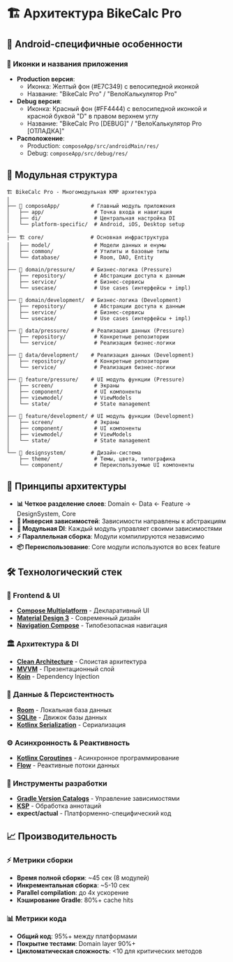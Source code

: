 # 🏗️ Архитектура BikeCalc Pro

## 📱 Android-специфичные особенности

### 🎨 Иконки и названия приложения
- **Production версия**: 
  - Иконка: Желтый фон (#E7C349) с велосипедной иконкой
  - Название: "BikeCalc Pro" / "ВелоКалькулятор Pro"
- **Debug версия**: 
  - Иконка: Красный фон (#FF4444) с велосипедной иконкой и красной буквой "D" в правом верхнем углу
  - Название: "BikeCalc Pro [DEBUG]" / "ВелоКалькулятор Pro [ОТЛАДКА]"
- **Расположение**: 
  - Production: `composeApp/src/androidMain/res/`
  - Debug: `composeApp/src/debug/res/`

## 📐 Модульная структура

```
🏗️ BikeCalc Pro - Многомодульная KMP архитектура
│
├── 📱 composeApp/          # Главный модуль приложения
│   ├── app/                # Точка входа и навигация
│   ├── di/                 # Центральная настройка DI
│   └── platform-specific/  # Android, iOS, Desktop setup
│
├── 🏗️ core/               # Основная инфраструктура  
│   ├── model/              # Модели данных и енумы
│   ├── common/             # Утилиты и базовые типы
│   └── database/           # Room, DAO, Entity
│
├── 🎯 domain/pressure/     # Бизнес-логика (Pressure)
│   ├── repository/         # Абстракции доступа к данным  
│   ├── service/            # Бизнес-сервисы
│   └── usecase/            # Use cases (интерфейсы + impl)
│
├── 🎯 domain/development/  # Бизнес-логика (Development)
│   ├── repository/         # Абстракции доступа к данным
│   ├── service/            # Бизнес-сервисы
│   └── usecase/            # Use cases (интерфейсы + impl)
│
├── 💾 data/pressure/       # Реализация данных (Pressure)
│   ├── repository/         # Конкретные репозитории
│   └── service/            # Реализация бизнес-логики
│
├── 💾 data/development/    # Реализация данных (Development)
│   ├── repository/         # Конкретные репозитории
│   └── service/            # Реализация бизнес-логики
│
├── 🎨 feature/pressure/    # UI модуль функции (Pressure)
│   ├── screen/             # Экраны
│   ├── component/          # UI компоненты
│   ├── viewmodel/          # ViewModels
│   └── state/              # State management
│
├── 🎨 feature/development/ # UI модуль функции (Development)
│   ├── screen/             # Экраны
│   ├── component/          # UI компоненты
│   ├── viewmodel/          # ViewModels
│   └── state/              # State management
│
└── 🎪 designsystem/        # Дизайн-система
    ├── theme/              # Темы, цвета, типографика
    └── component/          # Переиспользуемые UI компоненты
```

## 🔄 Принципы архитектуры

- **📊 Четкое разделение слоев**: Domain ← Data ← Feature → DesignSystem, Core
- **🔗 Инверсия зависимостей**: Зависимости направлены к абстракциям
- **🧩 Модульная DI**: Каждый модуль управляет своими зависимостями
- **⚡ Параллельная сборка**: Модули компилируются независимо
- **📦 Переиспользование**: Core модули используются во всех feature

## 🛠️ Технологический стек

### 🎨 Frontend & UI
- **[Compose Multiplatform](https://www.jetbrains.com/lp/compose-multiplatform/)** - Декларативный UI
- **[Material Design 3](https://m3.material.io/)** - Современный дизайн
- **[Navigation Compose](https://developer.android.com/jetpack/compose/navigation)** - Типобезопасная навигация

### 🏛️ Архитектура & DI  
- **[Clean Architecture](https://blog.cleancoder.com/uncle-bob/2012/08/13/the-clean-architecture.html)** - Слоистая архитектура
- **[MVVM](https://developer.android.com/topic/architecture)** - Презентационный слой
- **[Koin](https://insert-koin.io/)** - Dependency Injection

### 💾 Данные & Персистентность
- **[Room](https://developer.android.com/training/data-storage/room)** - Локальная база данных
- **[SQLite](https://www.sqlite.org/)** - Движок базы данных
- **[Kotlinx Serialization](https://github.com/Kotlin/kotlinx.serialization)** - Сериализация

### ⚙️ Асинхронность & Реактивность
- **[Kotlinx Coroutines](https://github.com/Kotlin/kotlinx.coroutines)** - Асинхронное программирование
- **[Flow](https://kotlinlang.org/docs/flow.html)** - Реактивные потоки данных

### 🔧 Инструменты разработки
- **[Gradle Version Catalogs](https://docs.gradle.org/current/userguide/platforms.html)** - Управление зависимостями
- **[KSP](https://github.com/google/ksp)** - Обработка аннотаций
- **expect/actual** - Платформенно-специфический код

## 📈 Производительность

### ⚡ Метрики сборки
- **Время полной сборки**: ~45 сек (8 модулей)
- **Инкрементальная сборка**: ~5-10 сек  
- **Parallel compilation**: до 4x ускорение
- **Кэширование Gradle**: 80%+ cache hits

### 📊 Метрики кода
- **Общий код**: 95%+ между платформами
- **Покрытие тестами**: Domain layer 90%+
- **Цикломатическая сложность**: <10 для критических методов
